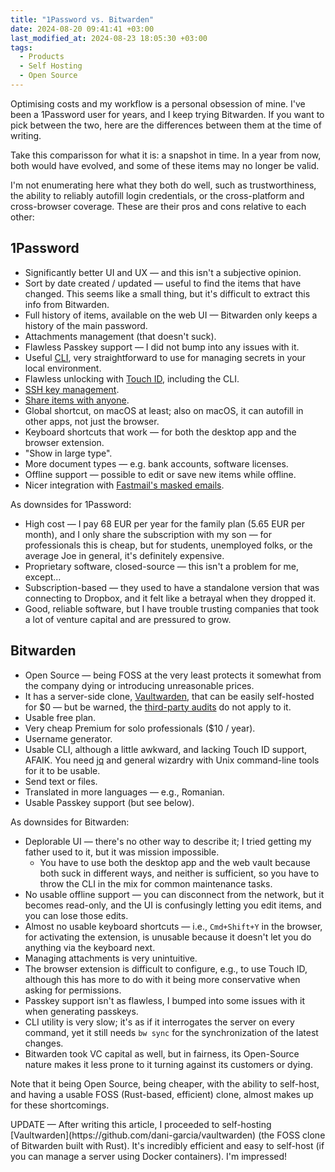 ```yaml
---
title: "1Password vs. Bitwarden"
date: 2024-08-20 09:41:41 +03:00
last_modified_at: 2024-08-23 18:05:30 +03:00
tags:
  - Products
  - Self Hosting
  - Open Source
---
```


<p class="intro">
  Optimising costs and my workflow is a personal obsession of mine. I've been a 1Password user for years, and I keep trying Bitwarden. If you want to pick between the two, here are the differences between them at the time of writing.
</p>

<p class="warn-bubble" markdown="1">
Take this comparisson for what it is: a snapshot in time. In a year from now, both would have evolved, and some of these items may no longer be valid.
</p>

I'm not enumerating here what they both do well, such as trustworthiness, the ability to reliably autofill login credentials, or the cross-platform and cross-browser coverage. These are their pros and cons relative to each other:

## 1Password

* Significantly better UI and UX — and this isn't a subjective opinion.
* Sort by date created / updated — useful to find the items that have changed. This seems like a small thing, but it's difficult to extract this info from Bitwarden.
* Full history of items, available on the web UI — Bitwarden only keeps a history of the main password.
* Attachments management (that doesn't suck).
* Flawless Passkey support — I did not bump into any issues with it.
* Useful [CLI](https://developer.1password.com/docs/cli/get-started/), very straightforward to use for managing secrets in your local environment.
* Flawless unlocking with [Touch ID](https://support.1password.com/touch-id-mac/), including the CLI.
* [SSH key management](https://developer.1password.com/docs/ssh/manage-keys/).
* [Share items with anyone](https://support.1password.com/share-items/).
* Global shortcut, on macOS at least; also on macOS, it can autofill in other apps, not just the browser.
* Keyboard shortcuts that work — for both the desktop app and the browser extension.
* "Show in large type".
* More document types — e.g. bank accounts, software licenses.
* Offline support — possible to edit or save new items while offline.
* Nicer integration with [Fastmail's masked emails](https://support.1password.com/fastmail/).

As downsides for 1Password:

* High cost — I pay 68 EUR per year for the family plan (5.65 EUR per month), and I only share the subscription with my son — for professionals this is cheap, but for students, unemployed folks, or the average Joe in general, it's definitely expensive.
* Proprietary software, closed-source — this isn't a problem for me, except...
* Subscription-based — they used to have a standalone version that was connecting to Dropbox, and it felt like a betrayal when they dropped it.
* Good, reliable software, but I have trouble trusting companies that took a lot of venture capital and are pressured to grow.

## Bitwarden

* Open Source — being FOSS at the very least protects it somewhat from the company dying or introducing unreasonable prices.
* It has a server-side clone, [Vaultwarden](https://github.com/dani-garcia/vaultwarden), that can be easily self-hosted for $0 — but be warned, the [third-party audits](https://bitwarden.com/blog/third-party-security-audit/) do not apply to it.
* Usable free plan.
* Very cheap Premium for solo professionals ($10 / year).
* Username generator.
* Usable CLI, although a little awkward, and lacking Touch ID support, AFAIK. You need [jq](https://jqlang.github.io/jq/) and general wizardry with Unix command-line tools for it to be usable.
* Send text or files.
* Translated in more languages — e.g., Romanian.
* Usable Passkey support (but see below).
  
As downsides for Bitwarden:

* Deplorable UI — there's no other way to describe it; I tried getting my father used to it, but it was mission impossible.
  * You have to use both the desktop app and the web vault because both suck in different ways, and neither is sufficient, so you have to throw the CLI in the mix for common maintenance tasks.
* No usable offline support — you can disconnect from the network, but it becomes read-only, and the UI is confusingly letting you edit items, and you can lose those edits.
* Almost no usable keyboard shortcuts — i.e., `Cmd+Shift+Y` in the browser, for activating the extension, is unusable because it doesn't let you do anything via the keyboard next.
* Managing attachments is very unintuitive.
* The browser extension is difficult to configure, e.g., to use Touch ID, although this has more to do with it being more conservative when asking for permissions.
* Passkey support isn't as flawless, I bumped into some issues with it when generating passkeys.
* CLI utility is very slow; it's as if it interrogates the server on every command, yet it still needs `bw sync` for the synchronization of the latest changes.
* Bitwarden took VC capital as well, but in fairness, its Open-Source nature makes it less prone to it turning against its customers or dying.

Note that it being Open Source, being cheaper, with the ability to self-host, and having a usable FOSS (Rust-based, efficient) clone, almost makes up for these shortcomings.

<p class="info-bubble" markdown="1">
UPDATE — After writing this article, I proceeded to self-hosting [Vaultwarden](https://github.com/dani-garcia/vaultwarden) (the FOSS clone of Bitwarden built with Rust). It's incredibly efficient and easy to self-host (if you can manage a server using Docker containers). I'm impressed!
</p>
